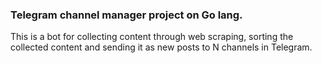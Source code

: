 ### Telegram channel manager project on Go lang.

This is a bot for collecting content through web scraping, sorting the collected content and sending it as new posts to N channels in Telegram.
